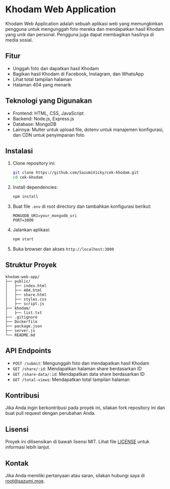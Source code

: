 # Khodam Web Application

Khodam Web Application adalah sebuah aplikasi web yang memungkinkan pengguna untuk mengunggah foto mereka dan mendapatkan hasil Khodam yang unik dan personal. Pengguna juga dapat membagikan hasilnya di media sosial.

## Fitur

- Unggah foto dan dapatkan hasil Khodam
- Bagikan hasil Khodam di Facebook, Instagram, dan WhatsApp
- Lihat total tampilan halaman
- Halaman 404 yang menarik

## Teknologi yang Digunakan

- Frontend: HTML, CSS, JavaScript
- Backend: Node.js, Express.js
- Database: MongoDB
- Lainnya: Multer untuk upload file, dotenv untuk manajemen konfigurasi, dan CDN untuk penyimpanan foto

## Instalasi

1. Clone repository ini:
    ```bash
    git clone https://github.com/SazumiVicky/cek-khodam.git
    cd cek-khodam
    ```

2. Install dependencies:
    ```bash
    npm install
    ```

3. Buat file `.env` di root directory dan tambahkan konfigurasi berikut:
    ```env
    MONGODB_URI=your_mongodb_uri
    PORT=3000
    ```

4. Jalankan aplikasi:
    ```bash
    npm start
    ```

5. Buka browser dan akses `http://localhost:3000`

## Struktur Proyek

```
khodam-web-app/
├── public/
│   ├── index.html
│   ├── 404.html
│   ├── share.html
│   ├── styles.css
│   ├── script.js
├── khodam/
│   ├── list.txt
├── .gitignore
├── Dockerfile
├── package.json
├── server.js
└── README.md
```

## API Endpoints

- `POST /submit`: Mengunggah foto dan mendapatkan hasil Khodam
- `GET /share/:id`: Mendapatkan halaman share berdasarkan ID
- `GET /share-data/:id`: Mendapatkan data share berdasarkan ID
- `GET /total-views`: Mendapatkan total tampilan halaman

## Kontribusi

Jika Anda ingin berkontribusi pada proyek ini, silakan fork repository ini dan buat pull request dengan perubahan Anda.

## Lisensi

Proyek ini dilisensikan di bawah lisensi MIT. Lihat file [LICENSE](LICENSE) untuk informasi lebih lanjut.

## Kontak

Jika Anda memiliki pertanyaan atau saran, silakan hubungi saya di [root@sazumi.moe](mailto:root@sazumi.moe).
